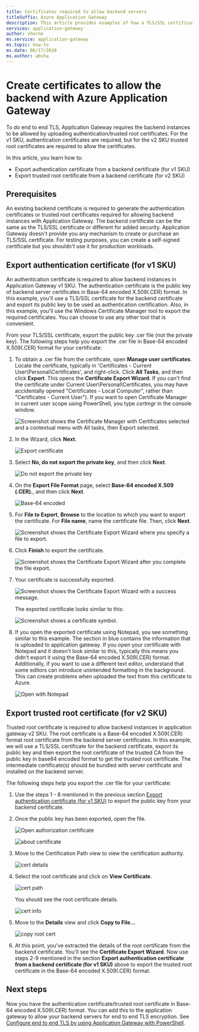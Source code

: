 ```yaml
---
title: Certificates required to allow backend servers
titleSuffix: Azure Application Gateway
description: This article provides examples of how a TLS/SSL certificate can be converted to authentication certificate and trusted root certificate that are required to allow backend instances in Azure Application Gateway
services: application-gateway
author: vhorne
ms.service: application-gateway
ms.topic: how-to
ms.date: 06/17/2020
ms.author: absha
---
```


# Create certificates to allow the backend with Azure Application Gateway

To do end to end TLS, Application Gateway requires the backend instances to be allowed by uploading authentication/trusted root certificates. For the v1 SKU, authentication certificates are required, but for the v2 SKU trusted root certificates are required to allow the certificates.

In this article, you learn how to:


- Export authentication certificate from a backend certificate (for v1 SKU)
- Export trusted root certificate from a backend certificate (for v2 SKU)

## Prerequisites

An existing backend certificate is required to generate the authentication certificates or trusted root certificates required for allowing backend instances with Application Gateway. The backend certificate can be the same as the TLS/SSL certificate or different for added security. Application Gateway doesn't provide you any mechanism to create or purchase an TLS/SSL certificate. For testing purposes, you can create a self-signed certificate but you shouldn't use it for production workloads. 

## Export authentication certificate (for v1 SKU)

An authentication certificate is required to allow backend instances in Application Gateway v1 SKU. The authentication certificate is the public key of backend server certificates in Base-64 encoded X.509(.CER) format. In this example, you'll use a TLS/SSL certificate for the backend certificate and export its public key to be used as authentication certification. Also, in this example, you'll use the Windows Certificate Manager tool to export the required certificates. You can choose to use any other tool that is convenient.

From your TLS/SSL certificate, export the public key .cer file (not the private key). The following steps help you export the .cer file in Base-64 encoded X.509(.CER) format for your certificate:

1. To obtain a .cer file from the certificate, open **Manage user certificates**. Locate the certificate, typically in 'Certificates - Current User\Personal\Certificates', and right-click. Click **All Tasks**, and then click **Export**. This opens the **Certificate Export Wizard**. If you can't find the certificate under Current User\Personal\Certificates, you may have accidentally opened "Certificates - Local Computer", rather than "Certificates - Current User"). If you want to open Certificate Manager in current user scope using PowerShell, you type *certmgr* in the console window.

   ![Screenshot shows the Certificate Manager with Certificates selected and a contextual menu with All tasks, then Export selected.](./media/certificates-for-backend-authentication/export.png)

2. In the Wizard, click **Next**.

   ![Export certificate](./media/certificates-for-backend-authentication/exportwizard.png)

3. Select **No, do not export the private key**, and then click **Next**.

   ![Do not export the private key](./media/certificates-for-backend-authentication/notprivatekey.png)

4. On the **Export File Format** page, select **Base-64 encoded X.509 (.CER).**, and then click **Next**.

   ![Base-64 encoded](./media/certificates-for-backend-authentication/base64.png)

5. For **File to Export**, **Browse** to the location to which you want to export the certificate. For **File name**, name the certificate file. Then, click **Next**.

   ![Screenshot shows the Certificate Export Wizard where you specify a file to export.](./media/certificates-for-backend-authentication/browse.png)

6. Click **Finish** to export the certificate.

   ![Screenshot shows the Certificate Export Wizard after you complete the file export.](./media/certificates-for-backend-authentication/finish.png)

7. Your certificate is successfully exported.

   ![Screenshot shows the Certificate Export Wizard with a success message.](./media/certificates-for-backend-authentication/success.png)

   The exported certificate looks similar to this:

   ![Screenshot shows a certificate symbol.](./media/certificates-for-backend-authentication/exported.png)

8. If you open the exported certificate using Notepad, you see something similar to this example. The section in blue contains the information that is uploaded to application gateway. If you open your certificate with Notepad and it doesn't look similar to this, typically this means you didn't export it using the Base-64 encoded X.509(.CER) format. Additionally, if you want to use a different text editor, understand that some editors can introduce unintended formatting in the background. This can create problems when uploaded the text from this certificate to Azure.

   ![Open with Notepad](./media/certificates-for-backend-authentication/format.png)

## Export trusted root certificate (for v2 SKU)

Trusted root certificate is required to allow backend instances in application gateway v2 SKU. The root certificate is a Base-64 encoded X.509(.CER) format root certificate from the backend server certificates. In this example, we will use a TLS/SSL certificate for the backend certificate, export its public key and then export the root certificate of the trusted CA from the public key in base64 encoded format to get the trusted root certificate. The intermediate certificate(s) should be bundled with server certificate and installed on the backend server.

The following steps help you export the .cer file for your certificate:

1. Use the steps 1 - 8 mentioned in the previous section [Export authentication certificate (for v1 SKU)](#export-authentication-certificate-for-v1-sku) to export the public key from your backend certificate.

2. Once the public key has been exported, open the file.

   ![Open authorization certificate](./media/certificates-for-backend-authentication/openAuthcert.png)

   ![about certificate](./media/certificates-for-backend-authentication/general.png)

3. Move to the Certification Path view to view the certification authority.

   ![cert details](./media/certificates-for-backend-authentication/certdetails.png)

4. Select the root certificate and click on **View Certificate**.

   ![cert path](./media/certificates-for-backend-authentication/rootcert.png)

   You should see the root certificate details.

   ![cert info](./media/certificates-for-backend-authentication/rootcertdetails.png)

5. Move to the **Details** view and click **Copy to File...**

   ![copy root cert](./media/certificates-for-backend-authentication/rootcertcopytofile.png)

6. At this point, you've extracted the details of the root certificate from the backend certificate. You'll see the **Certificate Export Wizard**. Now use steps 2-9 mentioned in the section **Export authentication certificate from a backend certificate (for v1 SKU)** above to export the trusted root certificate in the Base-64 encoded X.509(.CER) format.

## Next steps

Now you have the authentication certificate/trusted root certificate in Base-64 encoded X.509(.CER) format. You can add this to the application gateway to allow your backend servers for end to end TLS encryption. See [Configure end to end TLS by using Application Gateway with PowerShell](https://docs.microsoft.com/azure/application-gateway/application-gateway-end-to-end-ssl-powershell).

